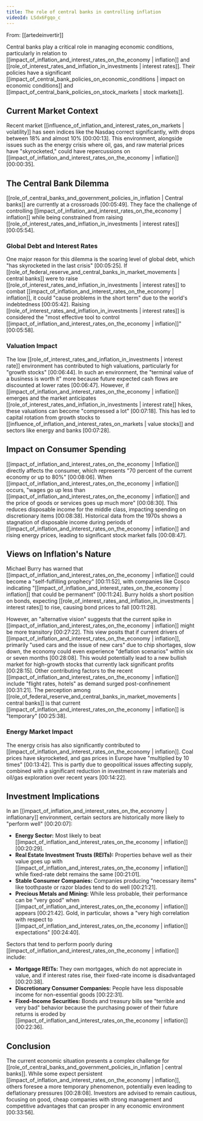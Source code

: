 ```yaml
---
title: The role of central banks in controlling inflation
videoId: LSdx6Fgqo_c
---
```


From: [[artedeinvertir]] <br/> 

Central banks play a critical role in managing economic conditions, particularly in relation to [[impact_of_inflation_and_interest_rates_on_the_economy | inflation]] and [[role_of_interest_rates_and_inflation_in_investments | interest rates]]. Their policies have a significant [[impact_of_central_bank_policies_on_economic_conditions | impact on economic conditions]] and [[impact_of_central_bank_policies_on_stock_markets | stock markets]].

## Current Market Context
Recent market [[influence_of_inflation_and_interest_rates_on_markets | volatility]] has seen indices like the Nasdaq correct significantly, with drops between 18% and almost 10% [00:00:13]. This environment, alongside issues such as the energy crisis where oil, gas, and raw material prices have "skyrocketed," could have repercussions on [[impact_of_inflation_and_interest_rates_on_the_economy | inflation]] [00:00:35].

## The Central Bank Dilemma
[[role_of_central_banks_and_government_policies_in_inflation | Central banks]] are currently at a crossroads [00:05:49]. They face the challenge of controlling [[impact_of_inflation_and_interest_rates_on_the_economy | inflation]] while being constrained from raising [[role_of_interest_rates_and_inflation_in_investments | interest rates]] [00:05:54].

### Global Debt and Interest Rates
One major reason for this dilemma is the soaring level of global debt, which "has skyrocketed in the last crisis" [00:05:25]. If [[role_of_federal_reserve_and_central_banks_in_market_movements | central banks]] were to raise [[role_of_interest_rates_and_inflation_in_investments | interest rates]] to combat [[impact_of_inflation_and_interest_rates_on_the_economy | inflation]], it could "cause problems in the short term" due to the world's indebtedness [00:05:42]. Raising [[role_of_interest_rates_and_inflation_in_investments | interest rates]] is considered the "most effective tool to control [[impact_of_inflation_and_interest_rates_on_the_economy | inflation]]" [00:05:58].

### Valuation Impact
The low [[role_of_interest_rates_and_inflation_in_investments | interest rate]] environment has contributed to high valuations, particularly for "growth stocks" [00:06:44]. In such an environment, the "terminal value of a business is worth it" more because future expected cash flows are discounted at lower rates [00:06:47]. However, if [[impact_of_inflation_and_interest_rates_on_the_economy | inflation]] emerges and the market anticipates [[role_of_interest_rates_and_inflation_in_investments | interest rate]] hikes, these valuations can become "compressed a lot" [00:07:18]. This has led to capital rotation from growth stocks to [[influence_of_inflation_and_interest_rates_on_markets | value stocks]] and sectors like energy and banks [00:07:28].

## Impact on Consumer Spending
[[impact_of_inflation_and_interest_rates_on_the_economy | Inflation]] directly affects the consumer, which represents "70 percent of the current economy or up to 80%" [00:08:06]. When [[impact_of_inflation_and_interest_rates_on_the_economy | inflation]] occurs, "wages go up less than [[impact_of_inflation_and_interest_rates_on_the_economy | inflation]] and the price of goods or services goes up much more" [00:08:30]. This reduces disposable income for the middle class, impacting spending on discretionary items [00:08:38]. Historical data from the 1970s shows a stagnation of disposable income during periods of [[impact_of_inflation_and_interest_rates_on_the_economy | inflation]] and rising energy prices, leading to significant stock market falls [00:08:47].

## Views on Inflation's Nature
Michael Burry has warned that [[impact_of_inflation_and_interest_rates_on_the_economy | inflation]] could become a "self-fulfilling prophecy" [00:11:52], with companies like Cosco indicating "[[impact_of_inflation_and_interest_rates_on_the_economy | inflation]] that could be permanent" [00:11:24]. Burry holds a short position on bonds, expecting [[role_of_interest_rates_and_inflation_in_investments | interest rates]] to rise, causing bond prices to fall [00:11:28].

However, an "alternative vision" suggests that the current spike in [[impact_of_inflation_and_interest_rates_on_the_economy | inflation]] might be more transitory [00:27:22]. This view posits that if current drivers of [[impact_of_inflation_and_interest_rates_on_the_economy | inflation]], primarily "used cars and the issue of new cars" due to chip shortages, slow down, the economy could even experience "deflation scenarios" within six or seven months [00:28:08]. This would potentially lead to a new bullish market for high-growth stocks that currently lack significant profits [00:28:15]. Other contributing factors to the recent [[impact_of_inflation_and_interest_rates_on_the_economy | inflation]] include "flight rates, hotels" as demand surged post-confinement [00:31:21]. The perception among [[role_of_federal_reserve_and_central_banks_in_market_movements | central banks]] is that current [[impact_of_inflation_and_interest_rates_on_the_economy | inflation]] is "temporary" [00:25:38].

### Energy Market Impact
The energy crisis has also significantly contributed to [[impact_of_inflation_and_interest_rates_on_the_economy | inflation]]. Coal prices have skyrocketed, and gas prices in Europe have "multiplied by 10 times" [00:13:42]. This is partly due to geopolitical issues affecting supply, combined with a significant reduction in investment in raw materials and oil/gas exploration over recent years [00:14:22].

## Investment Implications
In an [[impact_of_inflation_and_interest_rates_on_the_economy | inflationary]] environment, certain sectors are historically more likely to "perform well" [00:20:07]:
*   **Energy Sector:** Most likely to beat [[impact_of_inflation_and_interest_rates_on_the_economy | inflation]] [00:20:29].
*   **Real Estate Investment Trusts (REITs):** Properties behave well as their value goes up with [[impact_of_inflation_and_interest_rates_on_the_economy | inflation]] while fixed-rate debt remains the same [00:21:01].
*   **Stable Consumer Companies:** Companies producing "necessary items" like toothpaste or razor blades tend to do well [00:21:21].
*   **Precious Metals and Mining:** While less probable, their performance can be "very good" when [[impact_of_inflation_and_interest_rates_on_the_economy | inflation]] appears [00:21:42]. Gold, in particular, shows a "very high correlation with respect to [[impact_of_inflation_and_interest_rates_on_the_economy | inflation]] expectations" [00:24:40].

Sectors that tend to perform poorly during [[impact_of_inflation_and_interest_rates_on_the_economy | inflation]] include:
*   **Mortgage REITs:** They own mortgages, which do not appreciate in value, and if interest rates rise, their fixed-rate income is disadvantaged [00:20:38].
*   **Discretionary Consumer Companies:** People have less disposable income for non-essential goods [00:22:31].
*   **Fixed-Income Securities:** Bonds and treasury bills see "terrible and very bad" behavior because the purchasing power of their future returns is eroded by [[impact_of_inflation_and_interest_rates_on_the_economy | inflation]] [00:22:36].

## Conclusion
The current economic situation presents a complex challenge for [[role_of_central_banks_and_government_policies_in_inflation | central banks]]. While some expect persistent [[impact_of_inflation_and_interest_rates_on_the_economy | inflation]], others foresee a more temporary phenomenon, potentially even leading to deflationary pressures [00:28:08]. Investors are advised to remain cautious, focusing on good, cheap companies with strong management and competitive advantages that can prosper in any economic environment [00:33:56].